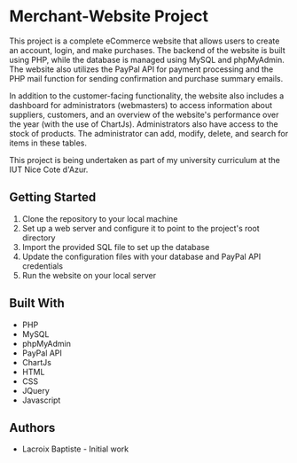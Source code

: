 # Merchant-Website Project

This project is a complete eCommerce website that allows users to create an account, login, and make purchases. The backend of the website is built using PHP, while the database is managed using MySQL and phpMyAdmin. The website also utilizes the PayPal API for payment processing and the PHP mail function for sending confirmation and purchase summary emails.

In addition to the customer-facing functionality, the website also includes a dashboard for administrators (webmasters) to access information about suppliers, customers, and an overview of the website's performance over the year (with the use of ChartJs). Administrators also have access to the stock of products. The administrator can add, modify, delete, and search for items in these tables.

This project is being undertaken as part of my university curriculum at the IUT Nice Cote d'Azur.

## Getting Started

1. Clone the repository to your local machine
2. Set up a web server and configure it to point to the project's root directory
3. Import the provided SQL file to set up the database
4. Update the configuration files with your database and PayPal API credentials
5. Run the website on your local server

## Built With

* PHP
* MySQL
* phpMyAdmin
* PayPal API
* ChartJs
* HTML
* CSS
* JQuery
* Javascript

## Authors

* Lacroix Baptiste - Initial work
